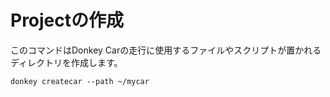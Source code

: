 # Projectの作成

このコマンドはDonkey Carの走行に使用するファイルやスクリプトが置かれるディレクトリを作成します。

```
donkey createcar --path ~/mycar
```
